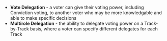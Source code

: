  - **Vote Delegation** - a voter can give their voting power, including Conviction voting, to another voter who may be more knowledgable and able to make specific decisions
 - **Multirole Delegation** - the ability to delegate voting power on a Track-by-Track basis, where a voter can specify different delegates for each Track